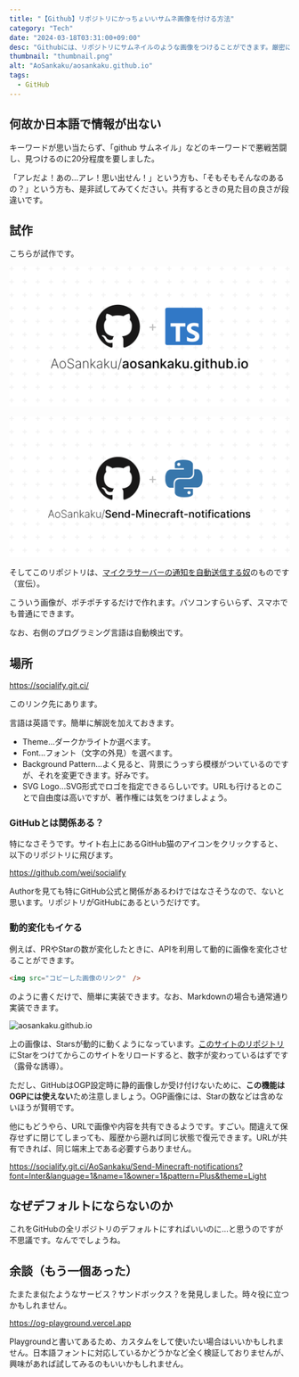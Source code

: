```yaml
---
title: "【Github】リポジトリにかっちょいいサムネ画像を付ける方法"
category: "Tech"
date: "2024-03-18T03:31:00+09:00"
desc: "Githubには、リポジトリにサムネイルのような画像をつけることができます。厳密にはSNS共有時に表示するOGP画像です。これの作り方を紹介します。Twitter（旧X）などのSNSに載せるときにも目立つようになります。"
thumbnail: "thumbnail.png"
alt: "AoSankaku/aosankaku.github.io"
tags: 
  - GitHub
---
```


## 何故か日本語で情報が出ない

キーワードが思い当たらず、「github サムネイル」などのキーワードで悪戦苦闘し、見つけるのに20分程度を要しました。

「アレだよ！あの…アレ！思い出せん！」という方も、「そもそもそんなのあるの？」という方も、是非試してみてください。共有するときの見た目の良さが段違いです。

## 試作

こちらが試作です。

![AoSankaku/aosankaku.github.io](thumbnail.png)

![AoSankaku/Send-Minecraft-notifications](../mcpynotify/thumbnail.png)

そしてこのリポジトリは、[マイクラサーバーの通知を自動送信する奴]()のものです（宣伝）。

こういう画像が、ポチポチするだけで作れます。パソコンすらいらず、スマホでも普通にできます。

なお、右側のプログラミング言語は自動検出です。

## 場所

https://socialify.git.ci/

このリンク先にあります。

言語は英語です。簡単に解説を加えておきます。

- Theme…ダークかライトか選べます。
- Font…フォント（文字の外見）を選べます。
- Background Pattern…よく見ると、背景にうっすら模様がついているのですが、それを変更できます。好みです。
- SVG Logo…SVG形式でロゴを指定できるらしいです。URLも行けるとのことで自由度は高いですが、著作権には気をつけましよょう。

### GitHubとは関係ある？

特になさそうです。サイト右上にあるGitHub猫のアイコンをクリックすると、以下のリポジトリに飛びます。

https://github.com/wei/socialify

Authorを見ても特にGitHub公式と関係があるわけではなさそうなので、ないと思います。リポジトリがGitHubにあるというだけです。

### 動的変化もイケる

例えば、PRやStarの数が変化したときに、APIを利用して動的に画像を変化させることができます。

```html
<img src="コピーした画像のリンク"　/>
```

のように書くだけで、簡単に実装できます。なお、Markdownの場合も通常通り実装できます。

![aosankaku.github.io](https://socialify.git.ci/AoSankaku/aosankaku.github.io/image?language=1&name=1&owner=1&stargazers=1&theme=Light)

上の画像は、Starsが動的に動くようになっています。[このサイトのリポジトリ](https://github.com/AoSankaku/aosankaku.github.io)にStarをつけてからこのサイトをリロードすると、数字が変わっているはずです（露骨な誘導）。

ただし、GitHubはOGP設定時に静的画像しか受け付けないために、**この機能はOGPには使えない**ため注意しましょう。OGP画像には、Starの数などは含めないほうが賢明です。

他にもどうやら、URLで画像や内容を共有できるようです。すごい。間違えて保存せずに閉じてしまっても、履歴から遡れば同じ状態で復元できます。URLが共有できれば、同じ端末上である必要すらありません。

https://socialify.git.ci/AoSankaku/Send-Minecraft-notifications?font=Inter&language=1&name=1&owner=1&pattern=Plus&theme=Light

## なぜデフォルトにならないのか

これをGitHubの全リポジトリのデフォルトにすればいいのに…と思うのですが不思議です。なんででしょうね。

## 余談（もう一個あった）

たまたま似たようなサービス？サンドボックス？を発見しました。時々役に立つかもしれません。

https://og-playground.vercel.app

Playgroundと書いてあるため、カスタムをして使いたい場合はいいかもしれません。日本語フォントに対応しているかどうかなど全く検証しておりませんが、興味があれば試してみるのもいいかもしれません。